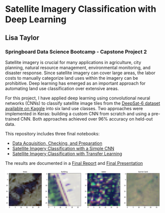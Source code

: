 
# Satellite Imagery Classification with Deep Learning
## Lisa Taylor
### Springboard Data Science Bootcamp - Capstone Project 2

Satellite imagery is crucial for many applications in agriculture, city planning, natural resource management, environmental monitoring, and disaster response.  Since satellite imagery can cover large areas, the labor costs to manually categorize land uses within the imagery can be prohibitive.  Deep learning has emerged as an important approach for automating land use classification over extensive areas.

For this project, I have applied deep learning using convolutional neural networks (CNNs) to classify satellite image tiles from the [DeepSat-6 dataset available on Kaggle](https://www.kaggle.com/crawford/deepsat-sat6) into six land use classes.  Two approaches were implemented in Keras:  building a custom CNN from scratch and using a pre-trained CNN.  Both approaches achieved over 96% accuracy on held-out data.  


This repository includes three final notebooks:<br>
* [Data Acquisition, Checking, and Preparation](SatelliteImagery_DataPreparation.ipynb)
* [Satellite Imagery Classification with a Simple CNN](SatelliteImageryClassification-BaselineFinal.ipynb)
* [Satellite Imagery Classification with Transfer Learning](SatelliteImageryClassification-TransferFinal.ipynb)

The results are documented in a [Final Report](Capstone%202%20Final%20Report.pdf) and 
[Final Presentation](Capstone%202%20Final%20Presentation.pdf)

![Tiles](examples.png)

